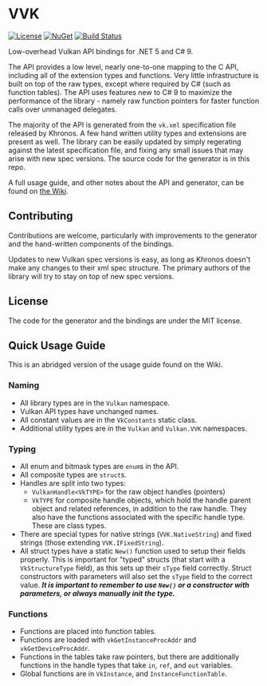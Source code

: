 # VVK

[![License](https://img.shields.io/badge/License-MIT-green)](https://github.com/VegaLib/VVK/blob/master/LICENSE)
[![NuGet](https://img.shields.io/nuget/v/VVK)](https://www.nuget.org/packages/VVK/)
[![Build Status](https://travis-ci.com/VegaLib/VVK.svg?branch=master)](https://travis-ci.com/VegaLib/VVK)

Low-overhead Vulkan API bindings for .NET 5 and C# 9.

The API provides a low level, nearly one-to-one mapping to the C API, including all of the extension types and functions. Very little infrastructure is built on top of the raw types, except where required by C# (such as function tables). The API uses features new to C# 9 to maximize the performance of the library - namely raw function pointers for faster function calls over unmanaged delegates.

The majority of the API is generated from the `vk.xml` specification file released by Khronos. A few hand written utility types and extensions are present as well. The library can be easily updated by simply regerating against the latest specification file, and fixing any small issues that may arise with new spec versions. The source code for the generator is in this repo.

A full usage guide, and other notes about the API and generator, can be found on [the Wiki](https://github.com/VegaLib/VVK/wiki).

## Contributing

Contributions are welcome, particularly with improvements to the generator and the hand-written components of the bindings.

Updates to new Vulkan spec versions is easy, as long as Khronos doesn't make any changes to their xml spec structure. The primary authors of the library will try to stay on top of new spec versions.

## License

The code for the generator and the bindings are under the MIT license.

## Quick Usage Guide

This is an abridged version of the usage guide found on the Wiki.

### Naming

* All library types are in the `Vulkan` namespace.
* Vulkan API types have unchanged names.
* All constant values are in the `VkConstants` static class.
* Additional utility types are in the `Vulkan` and `Vulkan.VVK` namespaces.

### Typing

* All enum and bitmask types are `enum`s in the API.
* All composite types are `struct`s.
* Handles are split into two types:
  * `VulkanHandle<VkTYPE>` for the raw object handles (pointers)
  * `VkTYPE` for composite handle objects, which hold the handle parent object and related references, in addition to the raw handle. They also have the functions associated with the specific handle type. These are class types.
*  There are special types for native strings (`VVK.NativeString`) and fixed strings (those extending `VVK.IFixedString`).
* All struct types have a static `New()` function used to setup their fields properly. This is important for "typed" structs (that start with a `VkStructureType` field), as this sets up their `sType` field correctly. Struct constructors with parameters will also set the `sType` field to the correct value. ***It is important to remember to use `New()` or a constructor with parameters, or always manually init the type.***

### Functions

* Functions are placed into function tables.
* Functions are loaded with `vkGetInstanceProcAddr` and `vkGetDeviceProcAddr`.
* Functions in the tables take raw pointers, but there are additionally functions in the handle types that take `in`, `ref`, and `out` variables.
* Global functions are in `VkInstance`, and `InstanceFunctionTable`.
